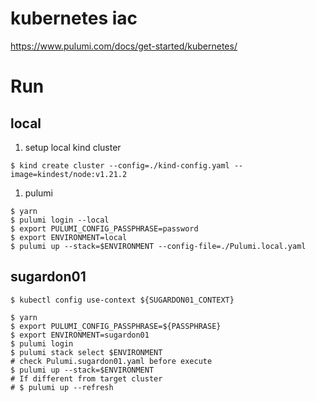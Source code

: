 # kubernetes iac

https://www.pulumi.com/docs/get-started/kubernetes/

# Run

## local

1. setup local kind cluster

```console
$ kind create cluster --config=./kind-config.yaml --image=kindest/node:v1.21.2
```

1. pulumi

```console
$ yarn
$ pulumi login --local
$ export PULUMI_CONFIG_PASSPHRASE=password
$ export ENVIRONMENT=local
$ pulumi up --stack=$ENVIRONMENT --config-file=./Pulumi.local.yaml
```

## sugardon01

```console
$ kubectl config use-context ${SUGARDON01_CONTEXT}

$ yarn
$ export PULUMI_CONFIG_PASSPHRASE=${PASSPHRASE}
$ export ENVIRONMENT=sugardon01
$ pulumi login
$ pulumi stack select $ENVIRONMENT
# check Pulumi.sugardon01.yaml before execute
$ pulumi up --stack=$ENVIRONMENT
# If different from target cluster
# $ pulumi up --refresh
```
